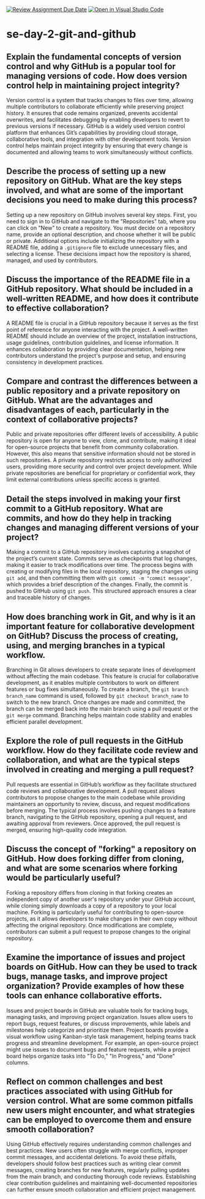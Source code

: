 [![Review Assignment Due Date](https://classroom.github.com/assets/deadline-readme-button-22041afd0340ce965d47ae6ef1cefeee28c7c493a6346c4f15d667ab976d596c.svg)](https://classroom.github.com/a/8wgCKhpZ)
[![Open in Visual Studio Code](https://classroom.github.com/assets/open-in-vscode-2e0aaae1b6195c2367325f4f02e2d04e9abb55f0b24a779b69b11b9e10269abc.svg)](https://classroom.github.com/online_ide?assignment_repo_id=18571668&assignment_repo_type=AssignmentRepo)
# se-day-2-git-and-github
## Explain the fundamental concepts of version control and why GitHub is a popular tool for managing versions of code. How does version control help in maintaining project integrity?
Version control is a system that tracks changes to files over time, allowing multiple contributors to collaborate efficiently while preserving project history.
It ensures that code remains organized, prevents accidental overwrites, and facilitates debugging by enabling developers to revert to previous versions if necessary.
GitHub is a widely used version control platform that enhances Git’s capabilities by providing cloud storage, collaborative tools, and integration with other development tools. 
Version control helps maintain project integrity by ensuring that every change is documented and allowing teams to work simultaneously without conflicts.  

## Describe the process of setting up a new repository on GitHub. What are the key steps involved, and what are some of the important decisions you need to make during this process?
Setting up a new repository on GitHub involves several key steps. First, you need to sign in to GitHub and navigate to the "Repositories" tab, where you can click on "New" to create a repository. 
You must decide on a repository name, provide an optional description, and choose whether it will be public or private. 
Additional options include initializing the repository with a README file, adding a `.gitignore` file to exclude unnecessary files, and selecting a license.
These decisions impact how the repository is shared, managed, and used by contributors.  

## Discuss the importance of the README file in a GitHub repository. What should be included in a well-written README, and how does it contribute to effective collaboration?
A README file is crucial in a GitHub repository because it serves as the first point of reference for anyone interacting with the project. 
A well-written README should include an overview of the project, installation instructions, usage guidelines, contribution guidelines, and license information. 
It enhances collaboration by providing clear documentation, helping new contributors understand the project's purpose and setup, and ensuring consistency in development practices.  

## Compare and contrast the differences between a public repository and a private repository on GitHub. What are the advantages and disadvantages of each, particularly in the context of collaborative projects?
Public and private repositories offer different levels of accessibility. A public repository is open for anyone to view, clone, and contribute, making it ideal for open-source projects that benefit from community collaboration.
However, this also means that sensitive information should not be stored in such repositories. A private repository restricts access to only authorized users, providing more security and control over project development. 
While private repositories are beneficial for proprietary or confidential work, they limit external contributions unless specific access is granted.  

## Detail the steps involved in making your first commit to a GitHub repository. What are commits, and how do they help in tracking changes and managing different versions of your project?
Making a commit to a GitHub repository involves capturing a snapshot of the project’s current state. Commits serve as checkpoints that log changes, making it easier to track modifications over time. 
The process begins with creating or modifying files in the local repository, staging the changes using `git add`, and then committing them with `git commit -m "commit message"`, which provides a brief description of the changes. 
Finally, the commit is pushed to GitHub using `git push`. This structured approach ensures a clear and traceable history of changes.  

## How does branching work in Git, and why is it an important feature for collaborative development on GitHub? Discuss the process of creating, using, and merging branches in a typical workflow.
Branching in Git allows developers to create separate lines of development without affecting the main codebase. 
This feature is crucial for collaborative development, as it enables multiple contributors to work on different features or bug fixes simultaneously. 
To create a branch, the `git branch branch_name` command is used, followed by `git checkout branch_name` to switch to the new branch. Once changes are made and committed, the branch can be merged back into the main branch using a pull request or the `git merge` command. 
Branching helps maintain code stability and enables efficient parallel development.  

## Explore the role of pull requests in the GitHub workflow. How do they facilitate code review and collaboration, and what are the typical steps involved in creating and merging a pull request?
Pull requests are essential in GitHub’s workflow as they facilitate structured code reviews and collaborative development. 
A pull request allows contributors to propose changes to the main codebase while providing maintainers an opportunity to review, discuss, and request modifications before merging. 
The typical process involves pushing changes to a feature branch, navigating to the GitHub repository, opening a pull request, and awaiting approval from reviewers. 
Once approved, the pull request is merged, ensuring high-quality code integration.  

## Discuss the concept of "forking" a repository on GitHub. How does forking differ from cloning, and what are some scenarios where forking would be particularly useful?
Forking a repository differs from cloning in that forking creates an independent copy of another user's repository under your GitHub account, while cloning simply downloads a copy of a repository to your local machine. 
Forking is particularly useful for contributing to open-source projects, as it allows developers to make changes in their own copy without affecting the original repository. 
Once modifications are complete, contributors can submit a pull request to propose changes to the original repository.  

## Examine the importance of issues and project boards on GitHub. How can they be used to track bugs, manage tasks, and improve project organization? Provide examples of how these tools can enhance collaborative efforts.
Issues and project boards in GitHub are valuable tools for tracking bugs, managing tasks, and improving project organization. 
Issues allow users to report bugs, request features, or discuss improvements, while labels and milestones help categorize and prioritize them. 
Project boards provide a visual workflow using Kanban-style task management, helping teams track progress and streamline development. 
For example, an open-source project might use issues to document bugs and feature requests, while a project board helps organize tasks into "To Do," "In Progress," and "Done" columns.  

## Reflect on common challenges and best practices associated with using GitHub for version control. What are some common pitfalls new users might encounter, and what strategies can be employed to overcome them and ensure smooth collaboration?
Using GitHub effectively requires understanding common challenges and best practices. New users often struggle with merge conflicts, improper commit messages, and accidental deletions. 
To avoid these pitfalls, developers should follow best practices such as writing clear commit messages, creating branches for new features, regularly pulling updates from the main branch, and conducting thorough code reviews. 
Establishing clear contribution guidelines and maintaining well-documented repositories can further ensure smooth collaboration and efficient project management.










